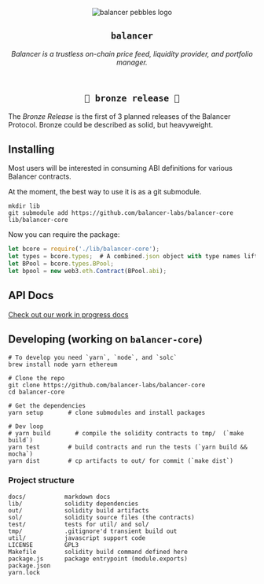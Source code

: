 <p align=center>
<img src="https://balancer-labs.github.io/pebbles/png/pebbles-pad.064w.png" alt="balancer pebbles logo"/>
</p>

<h2 align=center><code>balancer</code></h2>

<p align=center><i>Balancer is a trustless on-chain price feed, liquidity provider, and portfolio manager.</i></p>

<h2 align=center><br/><code>🍂 bronze release 🍂</code></h2>

The *Bronze Release* is the first of 3 planned releases of the Balancer Protocol. Bronze could be described as solid, but heavyweight.

## Installing

Most users will be interested in consuming ABI definitions for various Balancer contracts.

At the moment, the best way to use it is as a git submodule.

```
mkdir lib
git submodule add https://github.com/balancer-labs/balancer-core lib/balancer-core
```

Now you can require the package:

```javascript
let bcore = require('./lib/balancer-core');
let types = bcore.types;  # A combined.json object with type names lifted
let BPool = bcore.types.BPool;
let bpool = new web3.eth.Contract(BPool.abi);
```

## API Docs

[Check out our work in progress docs](https://github.com/balancer-labs/balancer-page/blob/master/index.md)

## Developing (working on `balancer-core`)

```
# To develop you need `yarn`, `node`, and `solc`
brew install node yarn ethereum

# Clone the repo
git clone https://github.com/balancer-labs/balancer-core
cd balancer-core

# Get the dependencies
yarn setup       # clone submodules and install packages

# Dev loop
# yarn build       # compile the solidity contracts to tmp/  (`make build`)
yarn test        # build contracts and run the tests (`yarn build && mocha`)
yarn dist        # cp artifacts to out/ for commit (`make dist`)
```

### Project structure

```
docs/           markdown docs
lib/            solidity dependencies
out/            solidity build artifacts
sol/            solidity source files (the contracts)
test/           tests for util/ and sol/
tmp/            .gitignore'd transient build out
util/           javascript support code
LICENSE         GPL3
Makefile        solidity build command defined here
package.js      package entrypoint (module.exports)
package.json
yarn.lock
```

